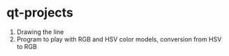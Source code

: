 # qt-projects

1. Drawing the line
2. Program to play with RGB and HSV color models, conversion from HSV to RGB
